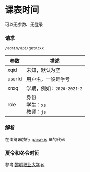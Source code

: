 # 课表时间

可以无参数、无登录

### 请求

`/admin/api/getKbxx`

| 参数 | 描述 |
| ---- | ---- |
| xqid | 未知，默认为空 |
| userId | 用户名，一般是学号 |
| xnxq | 学期，例如：`2020-2021-2` |
| role | 身份<br>学生：`xs`<br>教师：`js` |

### 解析

在浏览器执行 [parse.js](parse.js) 里的代码

### 夏令和冬令时间

参考 [黎明职业大学.js](黎明职业大学.js)
